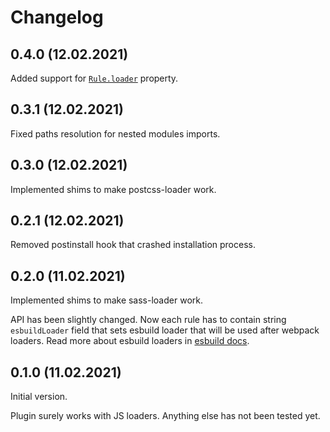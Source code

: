 # Changelog

## 0.4.0 (12.02.2021)

Added support for [`Rule.loader`](https://webpack.js.org/configuration/module/#ruleloader) property.


## 0.3.1 (12.02.2021)

Fixed paths resolution for nested modules imports.


## 0.3.0 (12.02.2021)

Implemented shims to make postcss-loader work.


## 0.2.1 (12.02.2021)

Removed postinstall hook that crashed installation process.


## 0.2.0 (11.02.2021)

Implemented shims to make sass-loader work. 

API has been slightly changed. Now each rule has to contain string `esbuildLoader` field that sets esbuild loader
that will be used after webpack loaders. Read more about esbuild loaders in [esbuild docs](https://esbuild.github.io/content-types/).


## 0.1.0 (11.02.2021)

Initial version.

Plugin surely works with JS loaders. Anything else has not been tested yet.
